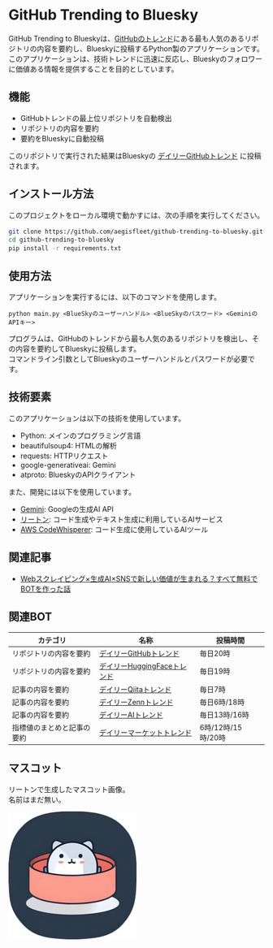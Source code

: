 # GitHub Trending to Bluesky

GitHub Trending to Blueskyは、[GitHubのトレンド](https://github.com/trending)にある最も人気のあるリポジトリの内容を要約し、Blueskyに投稿するPython製のアプリケーションです。  
このアプリケーションは、技術トレンドに迅速に反応し、Blueskyのフォロワーに価値ある情報を提供することを目的としています。

## 機能

- GitHubトレンドの最上位リポジトリを自動検出
- リポジトリの内容を要約
- 要約をBlueskyに自動投稿

このリポジトリで実行された結果はBlueskyの [デイリーGitHubトレンド](https://bsky.app/profile/dailygithubtrends.bsky.social) に投稿されます。

## インストール方法

このプロジェクトをローカル環境で動かすには、次の手順を実行してください。

```bash
git clone https://github.com/aegisfleet/github-trending-to-bluesky.git
cd github-trending-to-bluesky
pip install -r requirements.txt
```

## 使用方法

アプリケーションを実行するには、以下のコマンドを使用します。

```text
python main.py <BlueSkyのユーザーハンドル> <BlueSkyのパスワード> <GeminiのAPIキー>
```

プログラムは、GitHubのトレンドから最も人気のあるリポジトリを検出し、その内容を要約してBlueskyに投稿します。  
コマンドライン引数としてBlueskyのユーザーハンドルとパスワードが必要です。

## 技術要素

このアプリケーションは以下の技術を使用しています。

- Python: メインのプログラミング言語
- beautifulsoup4: HTMLの解析
- requests: HTTPリクエスト
- google-generativeai: Gemini
- atproto: BlueskyのAPIクライアント

また、開発には以下を使用しています。

- [Gemini](https://ai.google.dev/gemini-api?hl=ja): Googleの生成AI API
- [リートン](https://wrtn.jp/): コード生成やテキスト生成に利用しているAIサービス
- [AWS CodeWhisperer](https://aws.amazon.com/jp/codewhisperer/): コード生成に使用しているAIツール

## 関連記事

- [Webスクレイピング×生成AI×SNSで新しい価値が生まれる？すべて無料でBOTを作った話](https://note.com/aegisfleet/n/nc8362f717cd9)

## 関連BOT

| カテゴリ | 名称 | 投稿時間 |
|---|---|---|
| リポジトリの内容を要約 | [デイリーGitHubトレンド](https://bsky.app/profile/dailygithubtrends.bsky.social) | 毎日20時 |
| リポジトリの内容を要約 | [デイリーHuggingFaceトレンド](https://bsky.app/profile/huggingfacetrends.bsky.social) | 毎日19時 |
| 記事の内容を要約 | [デイリーQiitaトレンド](https://bsky.app/profile/dailyqiitatrends.bsky.social) | 毎日7時 |
| 記事の内容を要約 | [デイリーZennトレンド](https://bsky.app/profile/dailyzenntrends.bsky.social) | 毎日6時/18時 |
| 記事の内容を要約 | [デイリーAIトレンド](https://bsky.app/profile/dailygenaitrends.bsky.social) | 毎日13時/16時 |
| 指標値のまとめと記事の要約 | [デイリーマーケットトレンド](https://bsky.app/profile/dailymarkettrends.bsky.social) | 6時/12時/15時/20時 |

## マスコット

リートンで生成したマスコット画像。  
名前はまだ無い。

<img src="images\mascot.png" width="50%">
